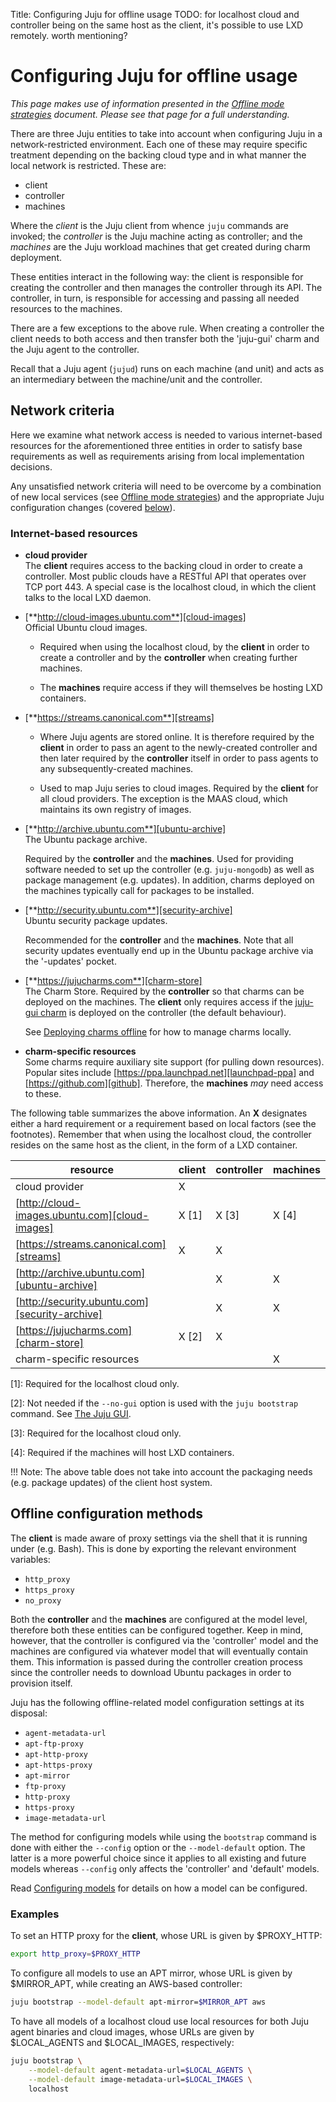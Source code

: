 Title: Configuring Juju for offline usage
TODO:  for localhost cloud and controller being on the same host as the client, it's possible to use LXD remotely. worth mentioning?

# Configuring Juju for offline usage

*This page makes use of information presented in the
[Offline mode strategies][charms-offline-strategies] document. Please see that
page for a full understanding.*

There are three Juju entities to take into account when configuring Juju in a
network-restricted environment. Each one of these may require specific
treatment depending on the backing cloud type and in what manner the local
network is restricted. These are:

 - client
 - controller
 - machines

Where the *client* is the Juju client from whence `juju` commands are invoked;
the *controller* is the Juju machine acting as controller; and the *machines*
are the Juju workload machines that get created during charm deployment.

These entities interact in the following way: the client is responsible for
creating the controller and then manages the controller through its API. The
controller, in turn, is responsible for accessing and passing all needed
resources to the machines.

There are a few exceptions to the above rule. When creating a controller the
client needs to both access and then transfer both the 'juju-gui' charm and the
Juju agent to the controller.

Recall that a Juju agent (`jujud`) runs on each machine (and unit) and acts as
an intermediary between the machine/unit and the controller.

## Network criteria

Here we examine what network access is needed to various internet-based
resources for the aforementioned three entities in order to satisfy base
requirements as well as requirements arising from local implementation
decisions.

Any unsatisfied network criteria will need to be overcome by a combination of
new local services (see [Offline mode strategies][charms-offline-strategies])
and the appropriate Juju configuration changes (covered
[below][anchor__offline-configuration-methods]).

### Internet-based resources

 - **cloud provider**  
   The **client** requires access to the backing cloud in order to create a
   controller. Most public clouds have a RESTful API that operates over TCP
   port 443. A special case is the localhost cloud, in which the client talks
   to the local LXD daemon.

 - [**http://cloud-images.ubuntu.com**][cloud-images]  
   Official Ubuntu cloud images.  
   
     - Required when using the localhost cloud, by the **client** in order to
       create a controller and by the **controller** when creating further
       machines.

     - The **machines** require access if they will themselves be hosting LXD
       containers.

 - [**https://streams.canonical.com**][streams]

     - Where Juju agents are stored online. It is therefore required by the
       **client** in order to pass an agent to the newly-created controller and
       then later required by the **controller** itself in order to pass agents
       to any subsequently-created machines.  
     
     - Used to map Juju series to cloud images. Required by the **client** for
       all cloud providers. The exception is the MAAS cloud, which maintains
       its own registry of images.
   
 - [**http://archive.ubuntu.com**][ubuntu-archive]  
   The Ubuntu package archive.  
   
    Required by the **controller** and the **machines**. Used for providing
   software needed to set up the controller (e.g. `juju-mongodb`) as well as
   package management (e.g. updates). In addition, charms deployed on the
   machines typically call for packages to be installed.
   
 - [**http://security.ubuntu.com**][security-archive]  
   Ubuntu security package updates.  
   
    Recommended for the **controller** and the **machines**. Note that all
   security updates eventually end up in the Ubuntu package archive via the
   '-updates' pocket.

 - [**https://jujucharms.com**][charm-store]  
   The Charm Store. Required by the **controller** so that charms can be
   deployed on the machines. The **client** only requires access if the
   [juju-gui charm][charm-store-juju-gui] is deployed on the controller (the
   default behaviour).  
   
    See [Deploying charms offline][charms-offline-deploying] for how to manage
   charms locally.  
   
 - **charm-specific resources**  
   Some charms require auxiliary site support (for pulling down resources).
   Popular sites include [https://ppa.launchpad.net][launchpad-ppa] and
   [https://github.com][github]. Therefore, the **machines** *may* need access
   to these.

The following table summarizes the above information. An **X** designates
either a hard requirement or a requirement based on local factors (see the
footnotes). Remember that when using the localhost cloud, the controller
resides on the same host as the client, in the form of a LXD container.

resource                                       | client | controller | machines
---------------------------------------------- | ------ | ---------- | --------
cloud provider                                 | X      |            |
[http://cloud-images.ubuntu.com][cloud-images] | X [1]  | X [3]      | X [4]
[https://streams.canonical.com][streams]       | X      | X          |  
[http://archive.ubuntu.com][ubuntu-archive]    |        | X          | X
[http://security.ubuntu.com][security-archive] |        | X          | X
[https://jujucharms.com][charm-store]          | X [2]  | X          |  
charm-specific resources                       |        |            | X

[1]: Required for the localhost cloud only.

[2]: Not needed if the `--no-gui` option is used with the `juju bootstrap`
command. See [The Juju GUI][controllers-gui].

[3]: Required for the localhost cloud only.

[4]: Required if the machines will host LXD containers.

!!! Note:
    The above table does not take into account the packaging needs (e.g.
    package updates) of the client host system.

## Offline configuration methods

The **client** is made aware of proxy settings via the shell that it is running
under (e.g. Bash). This is done by exporting the relevant environment
variables:

 - `http_proxy`
 - `https_proxy`
 - `no_proxy`

Both the **controller** and the **machines** are configured at the model level,
therefore both these entities can be configured together. Keep in mind,
however, that the controller is configured via the 'controller' model and the
machines are configured via whatever model that will eventually contain them.
This information is passed during the controller creation process since the
controller needs to download Ubuntu packages in order to provision itself.

Juju has the following offline-related model configuration settings at its
disposal:

 - `agent-metadata-url`
 - `apt-ftp-proxy`
 - `apt-http-proxy`
 - `apt-https-proxy`
 - `apt-mirror`
 - `ftp-proxy`
 - `http-proxy`
 - `https-proxy`
 - `image-metadata-url`

The method for configuring models while using the `bootstrap` command is done
with either the `--config` option or the `--model-default` option. The latter
is a more powerful choice since it applies to all existing and future models
whereas `--config` only affects the 'controller' and 'default' models.

Read [Configuring models][models-config] for details on how a model can be
configured.

### Examples

To set an HTTP proxy for the **client**, whose URL is given by $PROXY_HTTP:

```bash
export http_proxy=$PROXY_HTTP
```

To configure all models to use an APT mirror, whose URL is given by
$MIRROR_APT, while creating an AWS-based controller:

```bash
juju bootstrap --model-default apt-mirror=$MIRROR_APT aws
```

To have all models of a localhost cloud use local resources for both Juju agent
binaries and cloud images, whose URLs are given by $LOCAL_AGENTS and
$LOCAL_IMAGES, respectively:

```bash
juju bootstrap \
    --model-default agent-metadata-url=$LOCAL_AGENTS \
    --model-default image-metadata-url=$LOCAL_IMAGES \
    localhost
```


<!-- LINKS -->

[charms-offline-deploying]: ./charms-offline-deploying.html
[charms-offline-strategies]: ./charms-offline-strategies.html
[models-config]: ./models-config.html
[cloud-images]: http://cloud-images.ubuntu.com
[streams]: https://streams.canonical.com
[ubuntu-archive]: http://archive.ubuntu.com
[security-archive]: http://security.ubuntu.com
[charm-store]: https://jujucharms.com
[charm-store-juju-gui]: https://jujucharms.com/u/juju-gui/juju-gui
[controllers-gui]:  controllers-gui.html
[github]: https://github.com
[launchpad-ppa]: https://ppa.launchpad.net

[anchor__http/s-proxy]: ./charms-offline-strategies.html#http/s-proxy
[anchor__cloud-images-mirror]: ./charms-offline-strategies.html#cloud-images-mirror
[anchor__offline-configuration-methods]: #offline-configuration-methods
[anchor__no-proxy-and-the-localhost-cloud]: ./charms-offline-strategies.html#no-proxy-and-the-localhost-cloud
